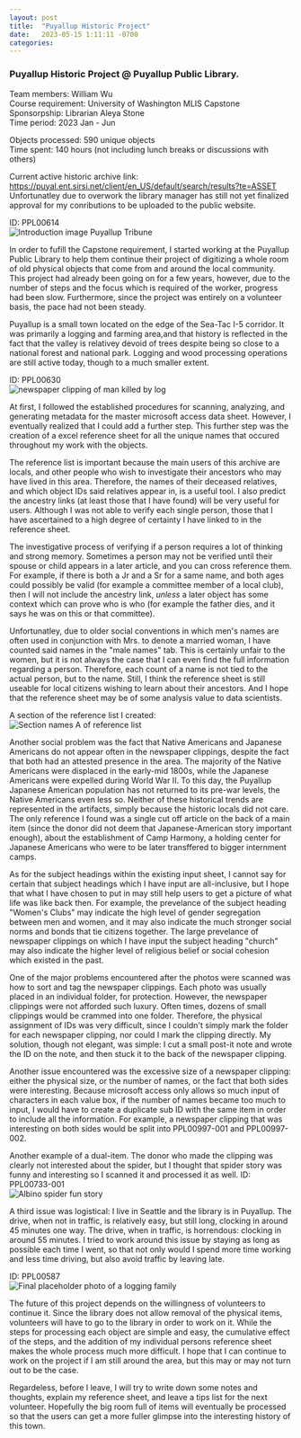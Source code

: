 ```yaml
---
layout: post
title:  "Puyallup Historic Project"
date:   2023-05-15 1:11:11 -0700
categories: 
---
```


### Puyallup Historic Project @ Puyallup Public Library.    
Team members: William Wu    
Course requirement: University of Washington MLIS Capstone  
Sponsorpship: Librarian Aleya Stone  
Time period: 2023 Jan - Jun  

Objects processed: 590 unique objects  
Time spent: 140 hours (not including lunch breaks or discussions with others)

Current active historic archive link: https://puyal.ent.sirsi.net/client/en_US/default/search/results?te=ASSET  
Unfortunatley due to overwork the library manager has still not yet finalized approval for my conributions to be uploaded to the public website. 

ID: PPL00614  
![Introduction image Puyallup Tribune](/assets/PPLcap3.jpg)

In order to fufill the Capstone requirement, I started working at the Puyallup Public Library to help them continue their project of digitizing a whole room of old physical objects that come from and around the local community. This project had already been going on for a few years, however, due to the number of steps and the focus which is required of the worker, progress had been slow. Furthermore, since the project was entirely on a volunteer basis, the pace had not been steady. 

Puyallup is a small town located on the edge of the Sea-Tac I-5 corridor. It was primarily a logging and farming area,and that history is reflected in the fact that the valley is relativey devoid of trees despite being so close to a national forest and national park. Logging and wood processing operations are still active today, though to a much smaller extent. 

ID: PPL00630  
![newspaper clipping of man killed by log](/assets/PPLcap1.jpg)

At first, I followed the established procedures for scanning, analyzing, and generating metadata for the master microsoft access data sheet. However, I eventually realized that I could add a further step. This further step was the creation of a excel reference sheet for all the unique names that occured throughout my work with the objects. 

The reference list is important because the main users of this archive are locals, and other people who wish to investigate their ancestors who may have lived in this area. Therefore, the names of their deceased relatives, and which object IDs said relatives appear in, is a useful tool. I also predict the ancestry links (at least those that I have found) will be very useful for users. Although I was not able to verify each single person, those that I have ascertained to a high degree of certainty I have linked to in the reference sheet. 

The investigative process of verifying if a person requires a lot of thinking and strong memory. Sometimes a person may not be verified until their spouse or child appears in a later article, and you can cross reference them. For example, if there is both a Jr and a Sr for a same name, and both ages could possibly be valid (for example a committee member of a local club), then I will not include the ancestry link, *unless* a later object has some context which can prove who is who (for example the father dies, and it says he was on this or that committee). 

Unfortunatley, due to older social conventions in which men's names are often used in conjunction with Mrs. to denote a married woman, I have counted said names in the "male names" tab. This is certainly unfair to the women, but it is not always the case that I can even find the full information regarding a person. Therefore, each count of a name is not tied to the actual person, but to the name. Still, I think the reference sheet is still useable for local citizens wishing to learn about their ancestors. And I hope that the reference sheet may be of some analysis value to data scientists. 

A section of the reference list I created:   
![Section names A of reference list](/assets/PPLcap2.jpg)

Another social problem was the fact that Native Americans and Japanese Americans do not appear often in the newspaper clippings, despite the fact that both had an attested presence in the area. The majority of the Native Americans were displaced in the early-mid 1800s, while the Japanese Americans were expelled during World War II. To this day, the Puyallup Japanese American population has not returned to its pre-war levels, the Native Americans even less so. Neither of these historical trends are represented in the artifacts, simply because the historic locals did not care. The only reference I found was a single cut off article on the back of a main item (since the donor did not deem that Japanese-American story important enough), about the establishment of Camp Harmony, a holding center for Japanese Americans who were to be later transffered to bigger internment camps. 

As for the subject headings within the existing input sheet, I cannot say for certain that subject headings which I have input are all-inclusive, but I hope that what I have chosen to put in may still help users to get a picture of what life was like back then. For example, the prevelance of the subject heading "Women's Clubs" may indicate the high level of gender segregation between men and women, and it may also indicate the much stronger social norms and bonds that tie citizens together. The large prevelance of newspaper clippings on which I have input the subject heading "church" may also indicate the higher level of religious belief or social cohesion which existed in the past. 

One of the major problems encountered after the photos were scanned was how to sort and tag the newspaper clippings. Each photo was usually placed in an individual folder, for protection. However, the newspaper clippings were not afforded such luxury. Often times, dozens of small clippings would be crammed into one folder. Therefore, the physical assignment of IDs was very difficult, since I couldn't simply mark the folder for each newspaper clipping, nor could I mark the clipping directly. My solution, though not elegant, was simple: I cut a small post-it note and wrote the ID on the note, and then stuck it to the back of the newspaper clipping.

Another issue encountered was the excessive size of a newspaper clipping: either the physical size, or the number of names, or the fact that both sides were interesting. Because microsoft access only allows so much input of characters in each value box, if the number of names became too much to input, I would have to create a duplicate sub ID with the same item in order to include all the information. For example, a newspaper clipping that was interesting on both sides would be split into PPL00997-001 and PPL00997-002. 

Another example of a dual-item. The donor who made the clipping was clearly not interested about the spider, but I thought that spider story was funny and interesting so I scanned it and processed it as well. ID: PPL00733-001   
![Albino spider fun story](/assets/PPLcap4.jpg)

A third issue was logistical: I live in Seattle and the library is in Puyallup. The drive, when not in traffic, is relatively easy, but still long, clocking in around 45 minutes one way. The drive, when in traffic, is horrendous: clocking in around 55 minutes. I tried to work around this issue by staying as long as possible each time I went, so that not only would I spend more time working and less time driving, but also avoid traffic by leaving late. 

ID: PPL00587  
![Final placeholder photo of a logging family](/assets/PPLcap5.jpg)

The future of this project depends on the willingness of volunteers to continue it. Since the library does not allow removal of the physical items, volunteers will have to go to the library in order to work on it. While the steps for processing each object are simple and easy, the cumulative effect of the steps, and the addition of my individual persons reference sheet makes the whole process much more difficult. I hope that I can continue to work on the project if I am still around the area, but this may or may not turn out to be the case. 

Regardeless, before I leave, I will try to write down some notes and thoughts, explain my reference sheet, and leave a tips list for the next volunteer. Hopefully the big room full of items will eventually be processed so that the users can get a more fuller glimpse into the interesting history of this town. 
